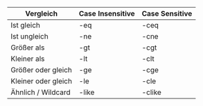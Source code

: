 Vergleich | Case Insensitive | Case Sensitive
--- | --- | ---
Ist gleich | -eq | -ceq
Ist ungleich | -ne | -cne
Größer als | -gt | -cgt
Kleiner als | -lt | -clt
Größer oder gleich | -ge | -cge
Kleiner oder gleich | -le | -cle
Ähnlich / Wildcard | -like | -clike

